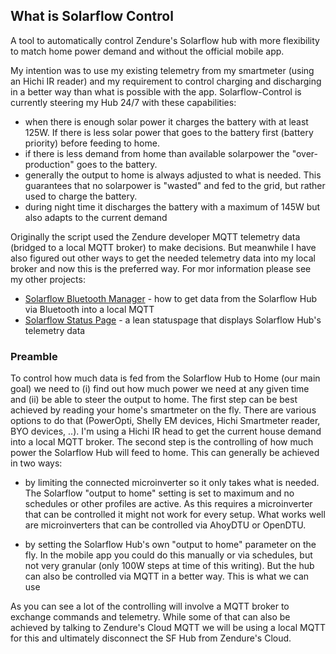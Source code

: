 ## What is Solarflow Control

A tool to automatically control Zendure's Solarflow hub with more flexibility to match home power demand and without the official mobile app.

My intention was to use my existing telemetry from my smartmeter (using an Hichi IR reader) and my requirement to control charging and discharging in a better way than what is possible with the app.
Solarflow-Control is currently steering my Hub 24/7 with these capabilities:

- when there is enough solar power it charges the battery with at least 125W. If there is less solar power that goes to the battery first (battery priority) before feeding to home.
- if there is less demand from home than available solarpower the "over-production" goes to the battery.
- generally the output to home is always adjusted to what is needed. This guarantees that no solarpower is "wasted" and fed to the grid, but rather used to charge the battery.
- during night time it discharges the battery with a maximum of 145W but also adapts to the current demand

Originally the script used the Zendure developer MQTT telemetry data (bridged to a local MQTT broker) to make decisions. But meanwhile I have also figured out other ways to get the needed telemetry data into my local broker and now this is the preferred way.
For mor information please see my other projects:

- [Solarflow Bluetooth Manager](https://github.com/reinhard-brandstaedter/solarflow-bt-manager) - how to get data from the Solarflow Hub via Bluetooth into a local MQTT
- [Solarflow Status Page](https://github.com/reinhard-brandstaedter/solarflow-statuspage) - a lean statuspage that displays Solarflow Hub's telemetry data

### Preamble
To control how much data is fed from the Solarflow Hub to Home (our main goal) we need to (i) find out how much power we need at any given time and (ii) be able to steer the output to home.
The first step can be best achieved by reading your home's smartmeter on the fly. There are various options to do that (PowerOpti, Shelly EM devices, Hichi Smartmeter reader, BYO devices, ..). I'm using a Hichi IR head to get the current house demand into a local MQTT broker.
The second step is the controlling of how much power the Solarflow Hub will feed to home. This can generally be achieved in two ways:

 - by limiting the connected microinverter so it only takes what is needed. The Solarflow "output to home" setting is set to maximum and no schedules or other profiles are active. As this requires a microinverter that can be controlled it might not work for every setup.
 What works well are microinverters that can be controlled via AhoyDTU or OpenDTU.

 - by setting the Solarflow Hub's own "output to home" parameter on the fly. In the mobile app you could do this manually or via schedules, but not very granular (only 100W steps at time of this writing). But the hub can also be controlled via MQTT in a better way. This is what we can use

 As you can see a lot of the controlling will involve a MQTT broker to exchange commands and telemetry. While some of that can also be achieved by talking to Zendure's Cloud MQTT we will be using a local MQTT for this and ultimately disconnect the SF Hub from Zendure's Cloud.

